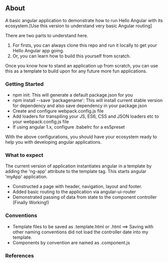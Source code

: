 ## About
A basic angular application to demonstrate how to run Hello Angular with its ecosystem.[Use this version to understand very basic Angular routing]

There are two parts to understand here.
1. For firsts, you can always clone this repo and run it locally to get your Hello Angular app going.
2. Or, you can learn how to build this yourself from scratch.

Once you know how to stand an application up from scratch, you can use this as a template to build upon for any future more fun applications.

### Getting Started
+ npm init: This will generate a default package.json for you
+ npm install --save 'packagename': This will install current stable version for dependency and also save dependency in your package.json
+ Create and configure webpack.config.js file
+ Add loaders for transpiling your JS, ES6, CSS and JSON loaders etc to your webpack.config.js file
+ If using angular 1.x, configure .babelrc for a es5preset

With the above configurations, you should have your ecosystem ready to help you with developing angular applications.

### What to expect
The current version of application instantiates angular in a template by adding the 'ng-app' attribute to the template <html> tag. This starts angular 'myApp' application.

+ Constructed a page with header, navigation, layout and footer.
+ Added basic routing to the application via angular-ui-router
+ Demonstrated passing of data from state to the component controller (Finally Working!)


### Conventions
+ Template files to be saved as <componentName>.template.html or <componentName>.html ==> Saving with other naming conventions did not load the controller date into my template.
+ Components by convention are named as <componentName>.component.js

### References
